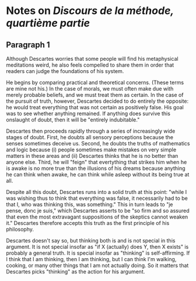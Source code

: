 # Notes on *Discours de la méthode, quartième partie*

## Paragraph 1

Although Descartes worries that some people will find his metaphysical meditations weird, he also feels compelled to share them in order that readers can judge the foundations of his system.

He begins by comparing practical and theoretical concerns. (These terms are mine not his.) In the case of morals, we must often make due with merely probable beliefs, and we must treat them as certain. In the case of the pursuit of truth, however, Descartes decided to do entirely the opposite: he would treat everything that was not certain as positively false. His goal was to see whether anything remained. If anything does survive this onslaught of doubt, then it will be "entirely indubitable."

Descartes then proceeds rapidly through a series of increasingly wide stages of doubt. First, he doubts all sensory perceptions because the senses sometimes deceive us. Second, he doubts the truths of mathematics and logic because (i) people sometimes make mistakes on very simple matters in these areas and (ii) Descartes thinks that he is no better than anyone else. Third, he will "feign" that evertything that strikes him when he is awake is no more true than the illusions of his dreams because anything he can think when awake, he can think while asleep without its being true at all.

Despite all this doubt, Descartes runs into a solid truth at this point: "while I was wishing thus to think that everything was false, it necessarily had to be that I, who was thinking this, was something." This in turn leads to "je pense, donc je suis," which Descartes asserts to be "so firm and so assured that even the most extravagant suppositions of the skeptics cannot weaken it." Descartes therefore accepts this truth as the first principle of his philosophy.

Descartes doesn't say so, but thinking both is and is not special in this argument. It is not special insofar as "if X (actually) does Y, then X exists" is probably a general truth. It is special insofar as "thinking" is self-affirming. If I think that I am thinking, then I am thinking, but I can think I'm walking, cooking, or many other things that I am not actually doing. So it matters that Descartes picks "thinking" as the action for his argument.
